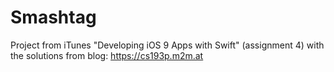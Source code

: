 # Smashtag
Project from iTunes "Developing iOS 9 Apps with Swift" (assignment 4) with the solutions from blog: https://cs193p.m2m.at

